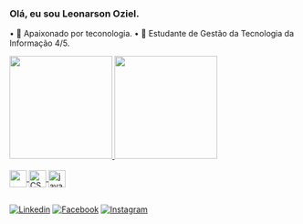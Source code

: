 ### Olá, eu sou Leonarson Oziel.

• 🔭 Apaixonado por teconologia.
• 🌱 Estudante de Gestão da Tecnologia da Informação 4/5.


<div>
  <a href="https://github.com/LeonarsonOziel">
   <img height="180cm" src="https://github-readme-stats.vercel.app/api/?username=LeonarsonOziel&showicons=true&theme=cobalt&include_all_commits=true&count_private=true"/>
    <img height="180" src="https://github-readme-stats.vercel.app/api/top-langs/?username=LeonarsonOziel&layout=compact&langs_count=7&theme=cobalt"/>
 </div>
  
  <div style="display: inline_block"><br/>
    <img align="center" alt-"HTML5" height="30" widht="40" src="https://cdn.jsdelivr.net/gh/devicons/devicon/icons/html5/html5-original.svg">    
    <img align="center" alt="CSS" height="30" widht="40" src="https://cdn.jsdelivr.net/gh/devicons/devicon/icons/css3/css3-original.svg">
    <img align="center" alt="javascript" height="30" height="40" src="https://cdn.jsdelivr.net/gh/devicons/devicon/icons/javascript/javascript-original.svg">
  </div> 
  
  ##
  
  [![Linkedin](https://img.shields.io/badge/LinkedIn-0077B5?style=for-the-badge&logo=linkedin&logoColor=white)](https://www.linkedin.com/in/leonarson-oziel-448231149/)
  [![Facebook](https://img.shields.io/badge/Facebook-1877F2?style=for-the-badge&logo=facebook&logoColor=white)](https://www.facebook.com/leonarson.oziel/)
  [![Instagram](https://img.shields.io/badge/Instagram-E4405F?style=for-the-badge&logo=instagram&logoColor=white)](https://www.instagram.com/leonarson_oziel/)
